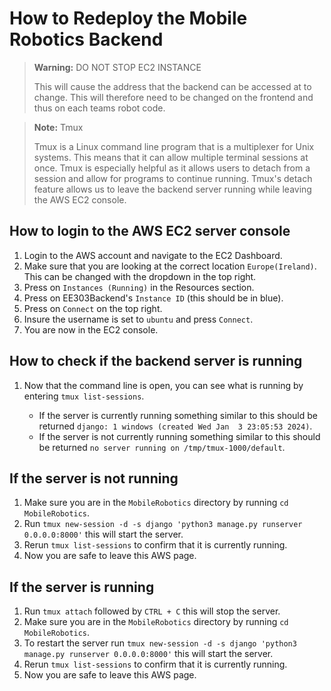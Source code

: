 # How to Redeploy the Mobile Robotics Backend

> **Warning:** DO NOT STOP EC2 INSTANCE
>
> This will cause the address that the backend can be accessed at to change. This will therefore need to be changed on the frontend and thus on each teams robot code.

> **Note:** Tmux
>
> Tmux is a Linux command line program that is a multiplexer for Unix systems. This means that it can allow multiple terminal sessions at once. Tmux is especially helpful as it allows users to detach from a session and allow for programs to continue running. Tmux's detach feature allows us to leave the backend server running while leaving the AWS EC2 console.

## How to login to the AWS EC2 server console

1. Login to the AWS account and navigate to the EC2 Dashboard.
2. Make sure that you are looking at the correct location `Europe(Ireland)`. This can be changed with the dropdown in the top right.
3. Press on `Instances (Running)` in the Resources section.
4. Press on EE303Backend's `Instance ID` (this should be in blue).
5. Press on `Connect` on the top right.
6. Insure the username is set to `ubuntu` and press `Connect`.
7. You are now in the EC2 console.

## How to check if the backend server is running

1. Now that the command line is open, you can see what is running by entering `tmux list-sessions`.

   - If the server is currently running something similar to this should be returned `django: 1 windows (created Wed Jan  3 23:05:53 2024)`.
   - If the server is not currently running something similar to this should be returned `no server running on /tmp/tmux-1000/default`.

## If the server is not running

1. Make sure you are in the `MobileRobotics` directory by running `cd MobileRobotics`.
2. Run `tmux new-session -d -s django 'python3 manage.py runserver 0.0.0.0:8000'` this will start the server.
3. Rerun `tmux list-sessions` to confirm that it is currently running.
4. Now you are safe to leave this AWS page.

## If the server is running

1. Run `tmux attach` followed by `CTRL + C` this will stop the server.
2. Make sure you are in the `MobileRobotics` directory by running `cd MobileRobotics`.
3. To restart the server run `tmux new-session -d -s django 'python3 manage.py runserver 0.0.0.0:8000'` this will start the server.
4. Rerun `tmux list-sessions` to confirm that it is currently running.
5. Now you are safe to leave this AWS page.
